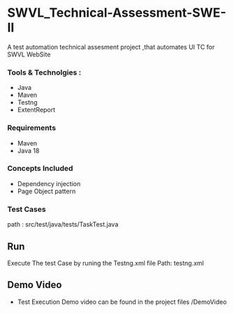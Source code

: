 # SWVL_Technical-Assessment-SWE-II
A test automation technical assesment project ,that automates  UI TC for SWVL WebSite

### Tools & Technolgies :
* Java
* Maven
* Testng
* ExtentReport


### Requirements
* Maven 
* Java 18
 
### Concepts Included
* Dependency injection
* Page Object pattern


### Test Cases
 path : src/test/java/tests/TaskTest.java

## Run 
Execute The test Case by runing the Testng.xml file
Path: testng.xml

## Demo Video
* Test Execution Demo video can be found in the project files /DemoVideo
